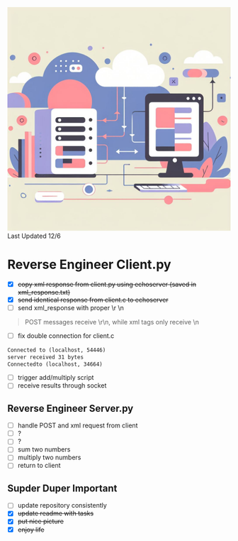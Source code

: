 ![server](images/designer.png)
Last Updated 12/6
# Reverse Engineer Client.py
- [x] ~~copy xml response from client.py using echoserver (saved in xml_response.txt)~~
- [x] ~~send identical response from client.c to echoserver~~
- [ ] send xml_response with proper \r \n
> POST messages receive \r\n, while xml tags only receive \n
- [ ] fix double connection for client.c
```
Connected to (localhost, 54446)
server received 31 bytes
Connectedto (localhost, 34664)
```
- [ ] trigger add/multiply script
- [ ] receive results through socket

## Reverse Engineer Server.py
- [ ] handle POST and xml request from client
- [ ] ?
- [ ] ?
- [ ] sum two numbers
- [ ] multiply two numbers
- [ ] return to client

## Supder Duper Important
- [ ] update repository consistently
- [x] ~~update readme with tasks~~
- [x] ~~put nice picture~~
- [x] ~~enjoy life~~
